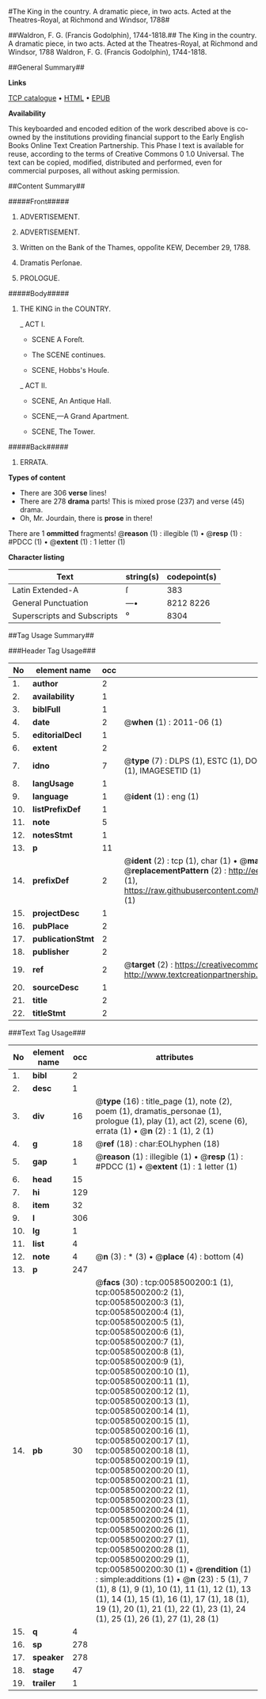 #The King in the country. A dramatic piece, in two acts. Acted at the Theatres-Royal, at Richmond and Windsor, 1788#

##Waldron, F. G. (Francis Godolphin), 1744-1818.##
The King in the country. A dramatic piece, in two acts. Acted at the Theatres-Royal, at Richmond and Windsor, 1788
Waldron, F. G. (Francis Godolphin), 1744-1818.

##General Summary##

**Links**

[TCP catalogue](http://www.ota.ox.ac.uk/tcp/)  • 
[HTML](http://tei.it.ox.ac.uk/tcp/Texts-HTML/free/004/004793404.html)  • 
[EPUB](http://tei.it.ox.ac.uk/tcp/Texts-EPUB/free/004/004793404.epub)

**Availability**

This keyboarded and encoded edition of the
	       work described above is co-owned by the institutions
	       providing financial support to the Early English Books
	       Online Text Creation Partnership. This Phase I text is
	       available for reuse, according to the terms of Creative
	       Commons 0 1.0 Universal. The text can be copied,
	       modified, distributed and performed, even for
	       commercial purposes, all without asking permission.


##Content Summary##

#####Front#####

1. ADVERTISEMENT.

1. ADVERTISEMENT.

1. Written on the Bank of the Thames, oppoſite KEW, December 29, 1788.

1. Dramatis Perſonae.

1. PROLOGUE.

#####Body#####

1. THE KING in the COUNTRY.

    _ ACT I.

      * SCENE A Foreſt.

      * The SCENE continues.

      * SCENE, Hobbs's Houſe.

    _ ACT II.

      * SCENE, An Antique Hall.

      * SCENE,—A Grand Apartment.

      * SCENE, The Tower.

#####Back#####

1. ERRATA.

**Types of content**

  * There are 306 **verse** lines!
  * There are 278 **drama** parts! This is mixed prose (237) and verse (45) drama.
  * Oh, Mr. Jourdain, there is **prose** in there!

There are 1 **ommitted** fragments! 
 @__reason__ (1) : illegible (1)  •  @__resp__ (1) : #PDCC (1)  •  @__extent__ (1) : 1 letter (1)

**Character listing**


|Text|string(s)|codepoint(s)|
|---|---|---|
|Latin Extended-A|ſ|383|
|General Punctuation|—•|8212 8226|
|Superscripts             and Subscripts|⁰|8304|

##Tag Usage Summary##

###Header Tag Usage###

|No|element name|occ|attributes|
|---|---|---|---|
|1.|__author__|2||
|2.|__availability__|1||
|3.|__biblFull__|1||
|4.|__date__|2| @__when__ (1) : 2011-06 (1)|
|5.|__editorialDecl__|1||
|6.|__extent__|2||
|7.|__idno__|7| @__type__ (7) : DLPS (1), ESTC (1), DOCNO (1), TCP (1), GALEDOCNO (1), CONTENTSET (1), IMAGESETID (1)|
|8.|__langUsage__|1||
|9.|__language__|1| @__ident__ (1) : eng (1)|
|10.|__listPrefixDef__|1||
|11.|__note__|5||
|12.|__notesStmt__|1||
|13.|__p__|11||
|14.|__prefixDef__|2| @__ident__ (2) : tcp (1), char (1)  •  @__matchPattern__ (2) : ([0-9\-]+):([0-9IVX]+) (1), (.+) (1)  •  @__replacementPattern__ (2) : http://eebo.chadwyck.com/downloadtiff?vid=$1&page=$2 (1), https://raw.githubusercontent.com/textcreationpartnership/Texts/master/tcpchars.xml#$1 (1)|
|15.|__projectDesc__|1||
|16.|__pubPlace__|2||
|17.|__publicationStmt__|2||
|18.|__publisher__|2||
|19.|__ref__|2| @__target__ (2) : https://creativecommons.org/publicdomain/zero/1.0/ (1), http://www.textcreationpartnership.org/docs/. (1)|
|20.|__sourceDesc__|1||
|21.|__title__|2||
|22.|__titleStmt__|2||


###Text Tag Usage###

|No|element name|occ|attributes|
|---|---|---|---|
|1.|__bibl__|2||
|2.|__desc__|1||
|3.|__div__|16| @__type__ (16) : title_page (1), note (2), poem (1), dramatis_personae (1), prologue (1), play (1), act (2), scene (6), errata (1)  •  @__n__ (2) : 1 (1), 2 (1)|
|4.|__g__|18| @__ref__ (18) : char:EOLhyphen (18)|
|5.|__gap__|1| @__reason__ (1) : illegible (1)  •  @__resp__ (1) : #PDCC (1)  •  @__extent__ (1) : 1 letter (1)|
|6.|__head__|15||
|7.|__hi__|129||
|8.|__item__|32||
|9.|__l__|306||
|10.|__lg__|1||
|11.|__list__|4||
|12.|__note__|4| @__n__ (3) : * (3)  •  @__place__ (4) : bottom (4)|
|13.|__p__|247||
|14.|__pb__|30| @__facs__ (30) : tcp:0058500200:1 (1), tcp:0058500200:2 (1), tcp:0058500200:3 (1), tcp:0058500200:4 (1), tcp:0058500200:5 (1), tcp:0058500200:6 (1), tcp:0058500200:7 (1), tcp:0058500200:8 (1), tcp:0058500200:9 (1), tcp:0058500200:10 (1), tcp:0058500200:11 (1), tcp:0058500200:12 (1), tcp:0058500200:13 (1), tcp:0058500200:14 (1), tcp:0058500200:15 (1), tcp:0058500200:16 (1), tcp:0058500200:17 (1), tcp:0058500200:18 (1), tcp:0058500200:19 (1), tcp:0058500200:20 (1), tcp:0058500200:21 (1), tcp:0058500200:22 (1), tcp:0058500200:23 (1), tcp:0058500200:24 (1), tcp:0058500200:25 (1), tcp:0058500200:26 (1), tcp:0058500200:27 (1), tcp:0058500200:28 (1), tcp:0058500200:29 (1), tcp:0058500200:30 (1)  •  @__rendition__ (1) : simple:additions (1)  •  @__n__ (23) : 5 (1), 7 (1), 8 (1), 9 (1), 10 (1), 11 (1), 12 (1), 13 (1), 14 (1), 15 (1), 16 (1), 17 (1), 18 (1), 19 (1), 20 (1), 21 (1), 22 (1), 23 (1), 24 (1), 25 (1), 26 (1), 27 (1), 28 (1)|
|15.|__q__|4||
|16.|__sp__|278||
|17.|__speaker__|278||
|18.|__stage__|47||
|19.|__trailer__|1||
